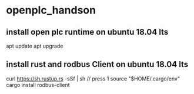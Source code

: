 # openplc_handson

## install open plc runtime on ubuntu 18.04 lts

apt update
apt upgrade

## install rust and rodbus Client on ubuntu 18.04 lts

curl https://sh.rustup.rs -sSf | sh
// press 1
source "$HOME/.cargo/env"
cargo install rodbus-client

